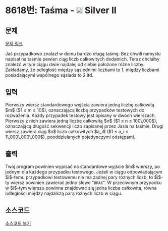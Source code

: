 # 8618번: Taśma - <img src="https://static.solved.ac/tier_small/9.svg" style="height:20px" /> Silver II

<!-- performance -->

<!-- 문제 제출 후 깃허브에 푸시를 했을 때 제출한 코드의 성능이 입력될 공간입니다.-->

<!-- end -->

## 문제

[문제 링크](https://boj.kr/8618)


<p>Jaś przypadkowo znalazł w domu bardzo długą taśmę. Bez chwili namysłu napisał na taśmie pewien ciąg liczb całkowitych dodatnich. Teraz chciałby znaleźć w tym ciągu dwie najdalej od siebie położone różne liczby. Zakładamy, że odległość między sąsiednimi liczbami to 1, między liczbami posiadającymi wspólnego sąsiada to 2 itd.</p>



## 입력


<p>Pierwszy wiersz standardowego wejścia zawiera jedną liczbę całkowitą $m$&nbsp;($1 ≤ m ≤ 10$), oznaczającą liczbę przypadków testowych do rozważenia. Każdy przypadek testowy jest opisany w dwóch wierszach. Pierwszy z nich zawiera jedną liczbę całkowitą $n$&nbsp;($1 ≤ n ≤ 100\,000$), oznaczającą długość sekwencji liczb zapisanej przez Jasia na taśmie. Drugi wiersz zawiera ciąg $n$&nbsp;liczb całkowitych $a_i$&nbsp;($1 ≤ a_i ≤ 1\,000\,000\,000$), pooddzielanych pojedynczymi odstępami.</p>



## 출력


<p>Twój program powinien wypisać na standardowe wyjście $m$&nbsp;wierszy, po jednym dla każdego przypadku testowego. Jeżeli w ciągu odpowiadającym $i$-temu przypadkowi testowemu nie ma żadnej pary różnych liczb, to $i$-ty wiersz powinien zawierać jedno słowo "<code>BRAK</code>". W przeciwnym przypadku w $i$-tym wierszu powinna znajdować się jedna liczba całkowita, równa odległości między najdalszą parą różnych liczb w ciągu.</p>



## 소스코드

[소스코드 보기](Taśma.cpp)